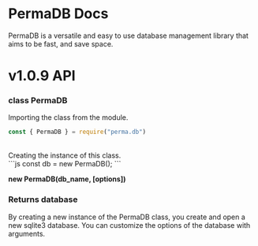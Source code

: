 # PermaDB Docs
PermaDB is a versatile and easy to use database management library that aims to be fast, and save space.

# v1.0.9 API

### class PermaDB

Importing the class from the module.
```js
const { PermaDB } = require("perma.db")
````
<br>
Creating the instance of this class.
<br>
```js
const db = new PermaDB();
```

<strong>new PermaDB(db_name, [options])</strong>
<h3>Returns database</h3>

By creating a new instance of the PermaDB class, you create and open a new sqlite3 database.
You can customize the options of the database with arguments.
